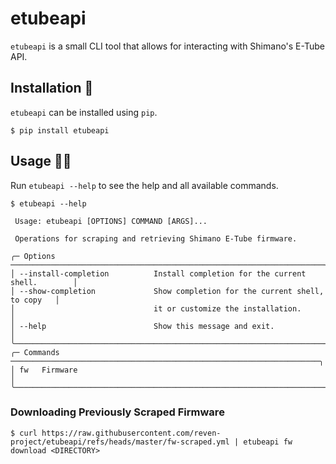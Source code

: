 # etubeapi

`etubeapi` is a small CLI tool that allows for interacting with Shimano's E-Tube API.

## Installation 👷

`etubeapi` can be installed using `pip`.

```console
$ pip install etubeapi
```

## Usage 🧑‍💻

Run `etubeapi --help` to see the help and all available commands.

```console
$ etubeapi --help
                                                                                  
 Usage: etubeapi [OPTIONS] COMMAND [ARGS]...                                      
                                                                                  
 Operations for scraping and retrieving Shimano E-Tube firmware.                  
                                                                                  
╭─ Options ──────────────────────────────────────────────────────────────────────╮
│ --install-completion          Install completion for the current shell.        │
│ --show-completion             Show completion for the current shell, to copy   │
│                               it or customize the installation.                │
│ --help                        Show this message and exit.                      │
╰────────────────────────────────────────────────────────────────────────────────╯
╭─ Commands ─────────────────────────────────────────────────────────────────────╮
│ fw   Firmware                                                                  │
╰────────────────────────────────────────────────────────────────────────────────╯
```

### Downloading Previously Scraped Firmware

```console
$ curl https://raw.githubusercontent.com/reven-project/etubeapi/refs/heads/master/fw-scraped.yml | etubeapi fw download <DIRECTORY>
```
